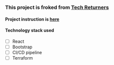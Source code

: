 ### This project is froked from [Tech Returners](https://www.techreturners.com/)

#### Project instruction is [here](./README.original.md)

#### Technology stack used
- [ ] React
- [ ] Bootstrap
- [ ] CI/CD pipeline
- [ ] Terraform